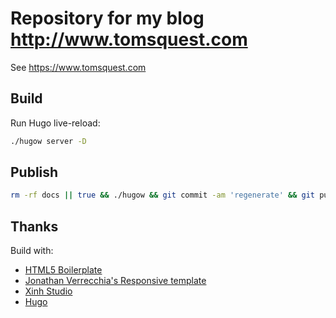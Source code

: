 # Repository for my blog http://www.tomsquest.com

See https://www.tomsquest.com

## Build

Run Hugo live-reload:

```bash
./hugow server -D
```

## Publish

```bash
rm -rf docs || true && ./hugow && git commit -am 'regenerate' && git push
```

## Thanks

Build with:

* [HTML5 Boilerplate](https://html5boilerplate.com/)
* [Jonathan Verrecchia's Responsive template](http://verekia.com/initializr/responsive-template/)
* [Xinh Studio](http://xinh.studio/)
* [Hugo](https://gohugo.io/)
